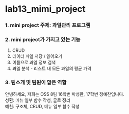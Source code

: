 # lab13_mimi_project

### 1. mini project 주제: 과일관리 프로그램

### 2. mini project가 가지고 있는 기능
1) CRUD
2) 데이터 파일 저장 / 읽어오기
3) 이름으로 과일 정보 검색
4) 과일 분석 - 리스트 내 모든 과일의 평균 가격


### 3. 팀소개 및 팀원이 맡은 역할
안녕하세요, 저희는 OSS 8팀 16학번 박성환, 17학번 정예찬입니다.  
성환: 메뉴 일부 함수 작성, 글로 정리  
예찬: 구조체, CRUD, 메뉴 일부 함수 작성 
 
 
